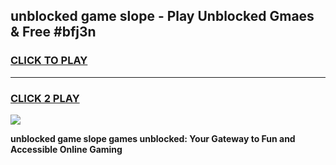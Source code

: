 
## unblocked game slope - Play Unblocked Gmaes & Free #bfj3n
<h3>
<a href="https://news.freeplayer.one?title=unblocked_game_slope&ref=03M">CLICK TO PLAY</a></h3>
<hr>

<h3>
<a href="https://news.freeplayer.one?title=unblocked_game_slope&ref=03M">CLICK 2 PLAY</a>
  
</h3>

<a href="https://news.freeplayer.one?title=unblocked_game_slope&ref=03M"><img src="https://clearcache.store/games.png"></a>


**unblocked game slope games unblocked: Your Gateway to Fun and Accessible Online Gaming**
